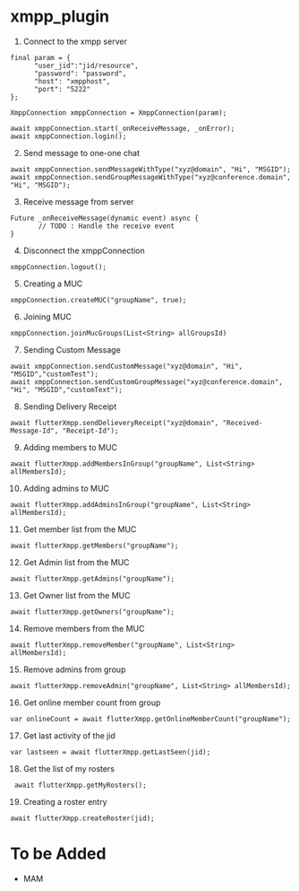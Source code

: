 # xmpp_plugin

1. Connect to the xmpp server

```
final param = {
      "user_jid":"jid/resource",
      "password": "password",
      "host": "xmpphost",
      "port": "5222"
};

XmppConnection xmppConnection = XmppConnection(param);

await xmppConnection.start(_onReceiveMessage, _onError);
await xmppConnection.login();

```

2. Send message to one-one chat

```
await xmppConnection.sendMessageWithType("xyz@domain", "Hi", "MSGID");
await xmppConnection.sendGroupMessageWithType("xyz@conference.domain", "Hi", "MSGID");
```

3. Receive message from server

```
Future _onReceiveMessage(dynamic event) async {
       // TODO : Handle the receive event
}
```

4. Disconnect the xmppConnection

```
xmppConnection.logout();
```

5. Creating a MUC

```
xmppConnection.createMUC("groupName", true);
```

6. Joining  MUC

```
xmppConnection.joinMucGroups(List<String> allGroupsId)

```

7. Sending Custom Message

```
await xmppConnection.sendCustomMessage("xyz@domain", "Hi", "MSGID","customTest");
await xmppConnection.sendCustomGroupMessage("xyz@conference.domain", "Hi", "MSGID","customText");

```

8. Sending Delivery Receipt

```
await flutterXmpp.sendDelieveryReceipt("xyz@domain", "Received-Message-Id", "Receipt-Id");
```

9. Adding members to MUC

```
await flutterXmpp.addMembersInGroup("groupName", List<String> allMembersId);
```

10. Adding admins to MUC

```
await flutterXmpp.addAdminsInGroup("groupName", List<String> allMembersId);
```

11. Get member list from the MUC

```
await flutterXmpp.getMembers("groupName");
```

12. Get Admin list from the MUC 

```
await flutterXmpp.getAdmins("groupName");
```

13. Get Owner list from the MUC

```
await flutterXmpp.getOwners("groupName");
```

14. Remove members from the MUC

```
await flutterXmpp.removeMember("groupName", List<String> allMembersId);
```

15. Remove admins from group

```
await flutterXmpp.removeAdmin("groupName", List<String> allMembersId);
```

16. Get online member count from group

```
var onlineCount = await flutterXmpp.getOnlineMemberCount("groupName");
```

17. Get last activity of the jid

```
var lastseen = await flutterXmpp.getLastSeen(jid);
```

18. Get the list of my rosters

```
 await flutterXmpp.getMyRosters();
```

19. Creating a roster entry

```
await flutterXmpp.createRoster(jid);
```

# To be Added

 - MAM
